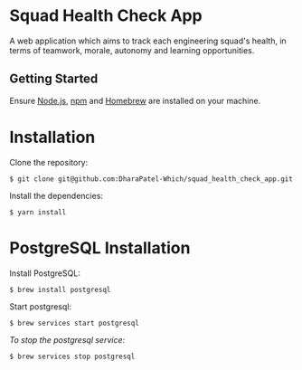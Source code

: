 # Squad Health Check App

A web application which aims to track each engineering squad's health, in terms of teamwork, morale, autonomy and learning opportunities. 

## Getting Started
Ensure [Node.js](https://nodejs.org/en/), [npm](https://www.npmjs.com/) and [Homebrew](https://brew.sh/) are installed on your machine. 

# Installation
Clone the repository:
```
$ git clone git@github.com:DharaPatel-Which/squad_health_check_app.git
```

Install the dependencies:
```
$ yarn install
```

# PostgreSQL Installation
Install PostgreSQL:
```
$ brew install postgresql
```

Start postgresql:
```
$ brew services start postgresql
```

*To stop the postgresql service:*
```
$ brew services stop postgresql
```
